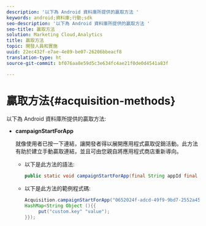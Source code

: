 ```yaml
---
description: '以下為 Android 資料庫所提供的贏取方法 '
keywords: android;資料庫;行動;sdk
seo-description: '以下為 Android 資料庫所提供的贏取方法 '
seo-title: 贏取方法
solution: Marketing Cloud,Analytics
title: 贏取方法
topic: 開發人員和實施
uuid: 22ec432f-e7ae-4e89-be07-26206bbeacf8
translation-type: ht
source-git-commit: bf076aa8e59d5c3e634fc4ae21f0de0d4541a83f

---
```



# 贏取方法{#acquisition-methods}

以下為 Android 資料庫所提供的贏取方法:

* **campaignStartForApp**

   就像使用者已按一下連結，讓開發者得以展開應用程式贏取促銷活動。此方法有助於建立手動贏取連結，並且可由您親自將應用程式商店重新導向。

   * 以下是此方法的語法:

      ```java
      public static void campaignStartForApp(final String appId final Map<String Object> data); 
      ```

   * 以下是此方法的範例程式碼:

      ```java
      Acquisition.campaignStartForApp("0652024f-adcd-49f9-9bd7-2552a4564d2f" new 
      HashMap<String Object (){{
           put("custom.key" "value");
      }}); 
      ```
